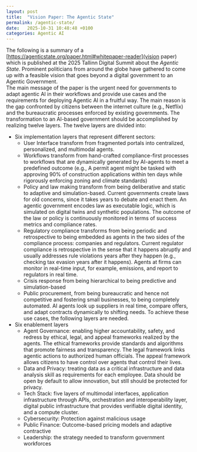```yaml
---
layout: post
title:  "Vision Paper: The Agentic State"
permalink: /agentic-state/
date:   2025-10-31 10:48:48 +0100
categories: Agentic AI
---
```


The following is a summary of a [https://agenticstate.org/paper.html#whitepaper-reader](vision paper) which is published at the 2025 Tallinn Digital Summit about the *Agentic State*. Prominent politicians from around the globe have gathered to come up with a feasible vision that goes beyond a digital government to an Agentic Government.   
The main message of the paper is the urgent need for governments to adapt agentic AI in their workflows and provide use cases and the requirements for deploying Agentic AI in a fruitful way. The main reason is the gap confronted by citizens between the internet culture (e.g., Netflix) and the bureaucratic processes enforced by existing governments. The transformation to an AI-based government should be accomplished by realizing twelve layers. The twelve layers are divided into:
- Six implementation layers that represent different sectors:
    - User Interface transform from fragmented portals into centralized, personalized, and multimodal agents.
    - Workflows transform from hand-crafted compliance-first processes to workflows that are dynamically generated by AI-agents to meet a predefined outcome (e.g., A permit agent might be tasked with approving 90% of construction
      applications within ten days while rigorously enforcing zoning and climate standards)
    - Policy and law making transform from being deliberative and static to adaptive and simulation-based. Current governments create laws for old concerns, since it takes years to debate and enact them. An agentic government encodes law as executable logic, which is simulated on digital twins and synthetic populations. The outcome of the law or policy is continuously monitored in terms of success metrics and compliance rates.
    - Regulatory compliance transforms from being periodic and retrospective to being embedded as agents in the two sides of the compliance process: companies and regulators. Current regulator compliance is retrospective in the sense that it happens abruptly and usually addresses rule violations years after they happen (e.g., checking tax evasion years after it happens). Agents at firms can monitor in real-time input, for example, emissions, and report to regulators in real time.
    - Crisis response from being hierarchical to being predictive and simulation-based
    - Public procurement, from being bureaucratic and hence not competitive and fostering small businesses, to being completely automated. AI agents look up suppliers in real time, compare offers, and adapt contracts dynamically to shifting needs.
      To achieve these use cases, the following layers are needed.
- Six enablement layers
    - Agent Governance: enabling higher accountability, safety, and redress by ethical, legal, and appeal frameworks realized by the agents. The ethical frameworks provide standards and algorithms that promote fairness and transparency. The legal framework links agentic actions to authorized human officials. The appeal framework allows citizens to have control over agents that control their lives.
    - Data and Privacy: treating data as a critical infrastructure and data analysis skill as requirements for each employee. Data should be open by default to allow innovation, but still should be protected for privacy.
    - Tech Stack: five layers of multimodal interfaces, application infrastructure through APIs, orchestration and interoperability layer, digital public infrastructure that provides verifiable digital identity, and a compute cluster.
    - Cybersecurity: Protection against malicious usage
    - Public Finance: Outcome-based pricing models and adaptive contractive
    - Leadership: the strategy needed to transform government workforces 